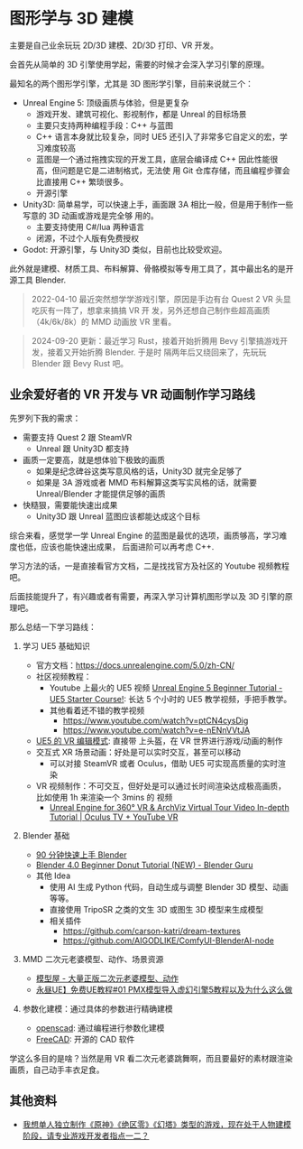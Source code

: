 # 图形学与 3D 建模

主要是自己业余玩玩 2D/3D 建模、2D/3D 打印、VR 开发。

会首先从简单的 3D 引擎使用学起，需要的时候才会深入学习引擎的原理。

最知名的两个图形学引擎，尤其是 3D 图形学引擎，目前来说就三个：

- Unreal Engine 5: 顶级画质与体验，但是更复杂
  - 游戏开发、建筑可视化、影视制作，都是 Unreal 的目标场景
  - 主要只支持两种编程手段：C++ 与蓝图
  - C++ 语言本身就比较复杂，同时 UE5 还引入了非常多它自定义的宏，学习难度较高
  - 蓝图是一个通过拖拽实现的开发工具，底层会编译成 C++ 因此性能很高，但问题是它是二进制格式，无法使
    用 Git 仓库存储，而且编程步骤会比直接用 C++ 繁琐很多。
  - 开源引擎
- Unity3D: 简单易学，可以快速上手，画面跟 3A 相比一般，但是用于制作一些写意的 3D 动画或游戏是完全够
  用的。
  - 主要支持使用 C#/lua 两种语言
  - 闭源，不过个人版有免费授权
- Godot: 开源引擎，与 Unity3D 类似，目前也比较受欢迎。

此外就是建模、材质工具、布料解算、骨骼模拟等专用工具了，其中最出名的是开源工具 Blender.

> 2022-04-10 最近突然想学学游戏引擎，原因是手边有台 Quest 2 VR 头显吃灰有一阵了，想拿来搞搞 VR 开
> 发，另外还想自己制作些超高画质（4k/6k/8k）的 MMD 动画放 VR 里看。

> 2024-09-20 更新：最近学习 Rust，接着开始折腾用 Bevy 引擎搞游戏开发，接着又开始折腾 Blender. 于是时
> 隔两年后又绕回来了，先玩玩 Blender 跟 Bevy Rust 吧。

## 业余爱好者的 VR 开发与 VR 动画制作学习路线

先罗列下我的需求：

- 需要支持 Quest 2 跟 SteamVR
  - Unreal 跟 Unity3D 都支持
- 画质一定要高，就是想体验下极致的画质
  - 如果是纪念碑谷这类写意风格的话，Unity3D 就完全足够了
  - 如果是 3A 游戏或者 MMD 布料解算这类写实风格的话，就需要 Unreal/Blender 才能提供足够的画质
- 快糙狠，需要能快速出成果
  - Unity3D 跟 Unreal 蓝图应该都能达成这个目标

综合来看，感觉学一学 Unreal Engine 的蓝图是最优的选项，画质够高，学习难度也低，应该也能快速出成果，
后面进阶可以再考虑 C++.

学习方法的话，一是直接看官方文档，二是找找官方及社区的 Youtube 视频教程吧。

后面技能提升了，有兴趣或者有需要，再深入学习计算机图形学以及 3D 引擎的原理吧。

那么总结一下学习路线：

1. 学习 UE5 基础知识
   - 官方文档：<https://docs.unrealengine.com/5.0/zh-CN/>
   - 社区视频教程：
     - Youtube 上最火的 UE5 视频
       [Unreal Engine 5 Beginner Tutorial - UE5 Starter Course!](https://www.youtube.com/watch?v=gQmiqmxJMtA):
       长达 5 个小时的 UE5 教学视频，手把手教学。
     - 其他看着还不错的教学视频
       - https://www.youtube.com/watch?v=ptCN4cysDig
       - https://www.youtube.com/watch?v=e-nENnVVtJA
   - [UE5 的 VR 编辑模式](https://docs.unrealengine.com/5.0/zh-CN/vr-mode-in-unreal-editor/): 直接带
     上头盔，在 VR 世界进行游戏/动画的制作
   - 交互式 XR 场景动画：好处是可以实时交互，甚至可以移动
     - 可以对接 SteamVR 或者 Oculus，借助 UE5 可实现高质量的实时渲染
   - VR 视频制作：不可交互，但好处是可以通过长时间渲染达成极高画质，比如使用 1h 来渲染一个 3mins 的
     视频
     - [Unreal Engine for 360° VR & ArchViz Virtual Tour Video In-depth Tutorial | Oculus TV + YouTube VR](https://www.youtube.com/watch?v=TLHyMwQ0bo0)
2. Blender 基础
   - [90 分钟快速上手 Blender](https://www.bilibili.com/video/BV1kX4y1m7G5/)
   - [Blender 4.0 Beginner Donut Tutorial (NEW) - Blender Guru](https://www.youtube.com/playlist?list=PLjEaoINr3zgEPv5y--4MKpciLaoQYZB1Z)
   - 其他 Idea
     - 使用 AI 生成 Python 代码，自动生成与调整 Blender 3D 模型、动画等等。
     - 直接使用 TripoSR 之类的文生 3D 或图生 3D 模型来生成模型
     - 相关插件
       - https://github.com/carson-katri/dream-textures
       - https://github.com/AIGODLIKE/ComfyUI-BlenderAI-node

3. MMD 二次元老婆模型、动作、场景资源
   - [模型屋 - 大量正版二次元老婆模型、动作](https://www.aplaybox.com/)
   - [永昼UE】免费UE教程#01 PMX模型导入虚幻引擎5教程以及为什么这么做](https://www.bilibili.com/video/BV1uL411c7HH)
4. 参数化建模：通过具体的参数进行精确建模
   - [openscad](https://github.com/openscad/openscad): 通过编程进行参数化建模
   - [FreeCAD](https://github.com/FreeCAD/FreeCAD): 开源的 CAD 软件

学这么多目的是啥？当然是用 VR 看二次元老婆跳舞啊，而且要最好的素材跟渲染画质，自己动手丰衣足食。

## 其他资料

- [我想单人独立制作《原神》《绝区零》《幻塔》类型的游戏，现在处于人物建模阶段，请专业游戏开发者指点一二？](https://www.zhihu.com/question/614648985/answer/3147842166)
